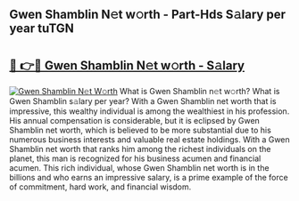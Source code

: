 ## Gwen Shamblin N𝚎t w𝚘rth - Part-Hds S𝚊lary per year tuTGN

# <h2><a href="http://gc21vt.nevu.top/?p=Gwen+Shamblin">🔗 👉🔴 Gwen Shamblin N𝚎t w𝚘rth - S𝚊lary</a></h2>

[![Gwen Shamblin N𝚎t W𝚘rth](https://i.imgur.com/Oavwk0R.jpeg)](http://gc21vt.nevu.top/?p=Gwen+Shamblin)
What is Gwen Shamblin n𝚎t w𝚘rth? What is Gwen Shamblin s𝚊lary per year?
With a Gwen Shamblin net worth that is impressive, this wealthy individual is among the wealthiest in his profession. His annual compensation is considerable, but it is eclipsed by Gwen Shamblin net worth, which is believed to be more substantial due to his numerous business interests and valuable real estate holdings. With a Gwen Shamblin net worth that ranks him among the richest individuals on the planet, this man is recognized for his business acumen and financial acumen. This rich individual, whose Gwen Shamblin net worth is in the billions and who earns an impressive salary, is a prime example of the force of commitment, hard work, and financial wisdom.
